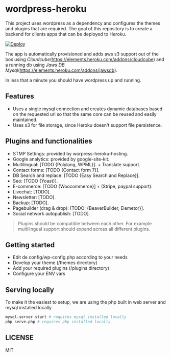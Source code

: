 # wordpress-heroku

This project uses wordpress as a dependency and configures the themes and plugins that are required.
The goal of this repository is to create a backend for clients apps that can be deployed to Heroku.

[![Deploy](https://www.herokucdn.com/deploy/button.svg)](https://heroku.com/deploy?template=https://github.com/ibandominguez/wordpress-heroku)

The app is automatically provisioned and adds aws s3 support out of the box using *Cloudcube*(https://elements.heroku.com/addons/cloudcube) and a running db using *Jaws DB Mysql*(https://elements.heroku.com/addons/jawsdb).

In less that a minute you should have wordpress up and running.

## Features

* Uses a single mysql connection and creates dynamic databases based on the requested url so that the same core can be reused and easily maintained.
* Uses s3 for file storage, since Heroku doesn't support file persistence.

## Plugins and functionalities

* STMP Settings: provided by worpress-heroku-hosting.
* Google analytics: provided by google-site-kit.
* Multilingual: [TODO {Polylang, WPML}]. + Translate support.
* Contact forms: [TODO {Contact form 7}].
* DB Search and replace: [TODO {Easy Search and Replace}].
* Seo: [TODO {Yoast}].
* E-commerce: [TODO {Woocommerce}] + (Stripe, paypal support).
* Livechat: [TODO].
* Newsletter: [TODO].
* Backup: [TODO].
* Pagebuilder (drag & drop): [TODO: {BeaverBuilder, Elemetor}].
* Social network autopublish: [TODO].

> Plugins should be compatible between each other. For example multilingual support should
expand across all different plugins.

## Getting started

* Edit de config/wp-config.php according to your needs
* Develop your theme (/themes directory)
* Add your required plugins (/plugins directory)
* Configure your ENV vars

## Serving locally

To make it the easiest to setup, we are using the php built in web server and mysql installed locally

```sh
mysql.server start # requires mysql installed locally
php serve.php # requires php installed locally
```

## LICENSE

MIT
